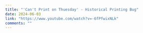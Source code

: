 ```yaml
---
title: "'Can't Print on Thuesday' - Historical Printing Bug"
date: 2024-06-03
link: "https://www.youtube.com/watch?v=-6fPfwixNLk"
comments: ""
---
```


